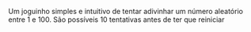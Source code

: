 Um joguinho simples e intuitivo de tentar adivinhar um número aleatório entre 1 e 100. São possíveis 10 tentativas antes de ter que reiniciar
